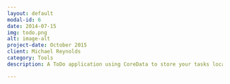 ```yaml
---
layout: default
modal-id: 6
date: 2014-07-15
img: todo.png
alt: image-alt
project-date: October 2015
client: Michael Reynolds
category: Tools
description: A ToDo application using CoreData to store your tasks locally until completed.

---
```

